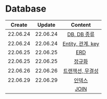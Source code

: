 # Database
|Create|Update|Content|
|:-:|:-:|:-:|
|22.06.24|22.06.24|[DB, DB 종류](./database.md)
|22.06.24|22.06.24|[Entity, 관계, key](./relation%2Ckey.md)
|22.06.25|22.06.25|[ERD](./erd.md)
|22.06.25|22.06.25|[정규화](./normalization.md)
|22.06.26|22.06.26|[트랜잭션, 무결성](./transaction.md)
|22.06.29|22.06.29|[인덱스](./index.md)
|||[JOIN]()
